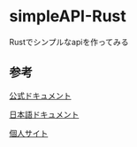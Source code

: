 # simpleAPI-Rust
Rustでシンプルなapiを作ってみる
## 参考
[公式ドキュメント](https://doc.rust-lang.org/book/)

[日本語ドキュメント](https://doc.rust-jp.rs/)

[個人サイト](https://caddi.tech/archives/416)

